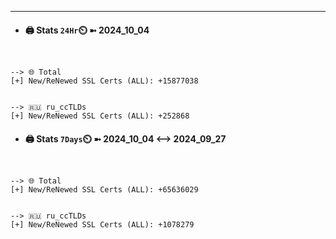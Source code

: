 

---
- #### 🖨️ **Stats** `24Hr`⏲️ ➼ 2024_10_04
```console


--> 🌐 Total
[+] New/ReNewed SSL Certs (ALL): +15877038


--> 🇷🇺 ru_ccTLDs
[+] New/ReNewed SSL Certs (ALL): +252868

```

- #### 🖨️ **Stats** `7Days`⏲️ ➼ 2024_10_04 <--> 2024_09_27
```console


--> 🌐 Total
[+] New/ReNewed SSL Certs (ALL): +65636029


--> 🇷🇺 ru_ccTLDs
[+] New/ReNewed SSL Certs (ALL): +1078279

```

